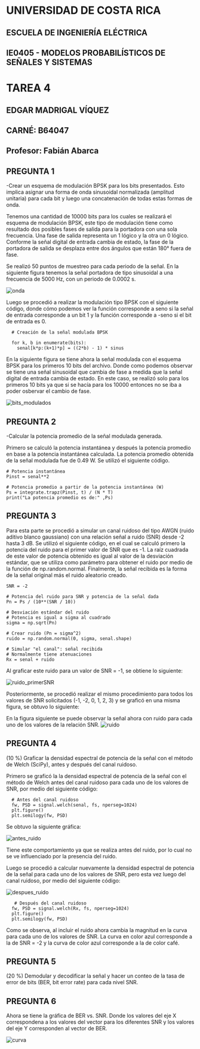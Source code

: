 # UNIVERSIDAD DE COSTA RICA
## ESCUELA DE INGENIERÍA ELÉCTRICA

## IE0405 - MODELOS PROBABILÍSTICOS DE SEÑALES Y SISTEMAS 

# TAREA 4

## EDGAR MADRIGAL VÍQUEZ
## CARNÉ: B64047
## Profesor: Fabián Abarca


##  PREGUNTA 1 
-Crear un esquema de modulación BPSK para los bits presentados. Esto implica asignar una forma de onda sinusoidal normalizada (amplitud unitaria) para cada bit y luego una concatenación de todas estas formas de onda.

Tenemos una cantidad de 10000 bits para los cuales se realizará el esquema de modulación BPSK, este tipo de modulación tiene como resultado dos posibles fases de salida para la portadora con una sola frecuencia. Una fase de salida representa un 1 lógico y la otra un 0 lógico. Conforme la señal digital de entrada cambia de estado, la fase de la portadora de salida se desplaza entre dos ángulos que están 180° fuera de fase.

Se realizó 50 puntos de muestreo para cada periodo de la señal. En la siguiente figura tenemos la señal portadora de tipo sinusoidal a una frecuencia de 5000 Hz, con un periodo de 0.0002 s. 

![onda](/onda.png)


Luego se procedió a realizar la modulación tipo BPSK con el siguiente código, donde cómo podemos ver la función corresponde a seno si la señal de entrada corresponde a un bit 1 y la función corresponde a -seno si el bit de entrada es 0.

      # Creación de la señal modulada BPSK
      
      for k, b in enumerate(bits):
        senal[k*p:(k+1)*p] = ((2*b) - 1) * sinus
        

En la siguiente figura se tiene ahora la señal modulada con el esquema BPSK para los primeros 10 bits del archivo. Donde como podemos observar se tiene una señal sinusoidal que cambia de fase a medida que la señal digital de entrada cambia de estado. En este caso, se realizó solo para los primeros 10 bits ya que si se hacía para los 10000 entonces no se iba a poder osbervar el cambio de fase.

![bits_modulados](/bits_modulados.png)


##  PREGUNTA 2

-Calcular la potencia promedio de la señal modulada generada.

Primero se calculó la potencia instantánea y después la potencia promedio en base a la potencia instantánea calculada. La potencia promedio obtenida de la señal modulada fue de 0.49 W. Se utilizó el siguiente código.

    # Potencia instantánea
    Pinst = senal**2

    # Potencia promedio a partir de la potencia instantánea (W)
    Ps = integrate.trapz(Pinst, t) / (N * T)
    print("La potencia promedio es de:" ,Ps)


##  PREGUNTA 3

Para esta parte se procedió a simular un canal ruidoso del tipo AWGN (ruido aditivo blanco gaussiano) con una relación señal a ruido (SNR) desde -2 hasta 3 dB. Se utilizó el siguiente código, en el cual se calculó primero la potencia del ruido para el primer valor de SNR que es -1. La raíz cuadrada de este valor de potencia obtenido es igual al valor de la desviación estándar, que se utiliza como parámetro para obtener el ruido por medio de la función de np.random.normal. Finalmente, la señal recibida es la forma de la señal original más el ruido aleatorio creado.

    SNR = -2

    # Potencia del ruido para SNR y potencia de la señal dada
    Pn = Ps / (10**(SNR / 10))

    # Desviación estándar del ruido
    # Potencia es igual a sigma al cuadrado
    sigma = np.sqrt(Pn)

    # Crear ruido (Pn = sigma^2)
    ruido = np.random.normal(0, sigma, senal.shape)

    # Simular "el canal": señal recibida
    # Normalmente tiene atenuaciones
    Rx = senal + ruido

Al graficar este ruido para un valor de SNR = -1, se obtiene lo siguiente:

![ruido_primerSNR](/ruido_primerSN.png)


Posteriormente, se procedió realizar el mismo procedimiento para todos los valores de SNR solicitados (-1, -2, 0, 1, 2, 3) y se graficó en una misma figura, se obtuvo lo siguiente:

En la figura siguiente se puede observar la señal ahora con ruido para cada uno de los valores de la relación SNR.
![ruido](/ruido.png)



##  PREGUNTA 4
(10 %) Graficar la densidad espectral de potencia de la señal con el método de Welch (SciPy), antes y después del canal ruidoso.

Primero se graficó la la densidad espectral de potencia de la señal con el método de Welch antes del canal ruidoso para cada uno de los valores de SNR, por medio del siguiente código:

      # Antes del canal ruidoso
      fw, PSD = signal.welch(senal, fs, nperseg=1024)
      plt.figure()
      plt.semilogy(fw, PSD)

Se obtuvo la siguiente gráfica:

![antes_ruido](/antes_ruido.png)

Tiene este comportamiento ya que se realiza antes del ruido, por lo cual no se ve influenciado por la presencia del ruido.

Luego se procedió a calcular nuevamente la densidad espectral de potencia de la señal para cada uno de los valores de SNR, pero esta vez luego del canal ruidoso, por medio del siguiente código:

![despues_ruido](/despues_ruido.png)

       # Después del canal ruidoso
      fw, PSD = signal.welch(Rx, fs, nperseg=1024)
      plt.figure()
      plt.semilogy(fw, PSD)

Como se observa, al incluir el ruido ahora cambia la magnitud en la curva para cada uno de los valores de SNR. La curva en color azul corresponde a la de SNR = -2 y la curva de color azul corresponde a la de color café.


##  PREGUNTA 5
(20 %) Demodular y decodificar la señal y hacer un conteo de la tasa de error de bits (BER, bit error rate) para cada nivel SNR.


##  PREGUNTA 6

Ahora se tiene la gráfica de BER vs. SNR. Donde los valores del eje X correspondena a los valores del vector para los diferentes SNR y los valores del eje Y corresponden al vector de BER.

![curva](/curva.png)




